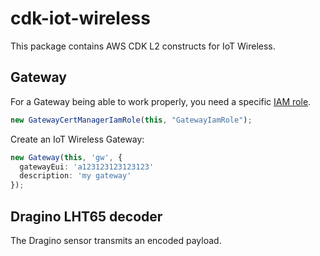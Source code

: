 # cdk-iot-wireless

This package contains AWS CDK L2 constructs for IoT Wireless.

## Gateway

For a Gateway being able to work properly, you need a specific [IAM role](https://docs.aws.amazon.com/iot/latest/developerguide/connect-iot-lorawan-rfregion-permissions.html#connect-iot-lorawan-onboard-permissions).

```typescript
new GatewayCertManagerIamRole(this, "GatewayIamRole");
```

Create an IoT Wireless Gateway:

```typescript
new Gateway(this, 'gw', {
  gatewayEui: 'a123123123123123'
  description: 'my gateway'
});
```

## Dragino LHT65 decoder

The Dragino sensor transmits an encoded payload.
